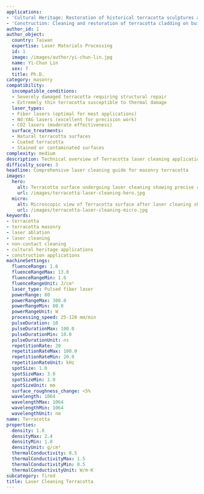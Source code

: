 ```yaml
---
applications:
- 'Cultural Heritage: Restoration of historical terracotta sculptures and facades'
- 'Construction: Cleaning and restoration of terracotta cladding on buildings'
author_id: 1
author_object:
  country: Taiwan
  expertise: Laser Materials Processing
  id: 1
  image: /images/author/yi-chun-lin.jpg
  name: Yi-Chun Lin
  sex: f
  title: Ph.D.
category: masonry
compatibility:
  incompatible_conditions:
  - Severely damaged terracotta requiring structural repair
  - Extremely thin terracotta susceptible to thermal damage
  laser_types:
  - Fiber lasers (optimal for most applications)
  - Nd:YAG lasers (excellent for precision work)
  - CO2 lasers (moderate effectiveness)
  surface_treatments:
  - Natural terracotta surfaces
  - Coated terracotta
  - Stained or contaminated surfaces
complexity: medium
description: Technical overview of Terracotta laser cleaning applications and parameters
difficulty_score: 3
headline: Comprehensive laser cleaning guide for masonry terracotta
images:
  hero:
    alt: Terracotta surface undergoing laser cleaning showing precise contamination removal
    url: /images/terracotta-laser-cleaning-hero.jpg
  micro:
    alt: Microscopic view of Terracotta surface after laser cleaning showing detailed surface structure
    url: /images/terracotta-laser-cleaning-micro.jpg
keywords:
- terracotta
- terracotta masonry
- laser ablation
- laser cleaning
- non-contact cleaning
- cultural heritage applications
- construction applications
machineSettings:
  fluenceRange: 1.6
  fluenceRangeMax: 13.0
  fluenceRangeMin: 1.6
  fluenceRangeUnit: J/cm²
  laser_type: Pulsed fiber laser
  powerRange: 80
  powerRangeMax: 300.0
  powerRangeMin: 80.0
  powerRangeUnit: W
  processing_speed: 25-120 mm/min
  pulseDuration: 10
  pulseDurationMax: 100.0
  pulseDurationMin: 10.0
  pulseDurationUnit: ns
  repetitionRate: 20
  repetitionRateMax: 100.0
  repetitionRateMin: 20.0
  repetitionRateUnit: kHz
  spotSize: 1.0
  spotSizeMax: 3.0
  spotSizeMin: 1.0
  spotSizeUnit: mm
  surface_roughness_change: <5%
  wavelength: 1064
  wavelengthMax: 1064
  wavelengthMin: 1064
  wavelengthUnit: nm
name: Terracotta
properties:
  density: 1.8
  densityMax: 2.4
  densityMin: 1.8
  densityUnit: g/cm³
  thermalConductivity: 0.5
  thermalConductivityMax: 1.5
  thermalConductivityMin: 0.5
  thermalConductivityUnit: W/m·K
subcategory: fired
title: Laser Cleaning Terracotta
---
```

